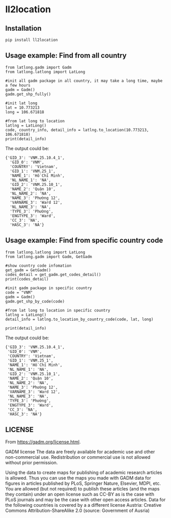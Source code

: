 # ll2location

## **Installation**
``pip install ll2location``

## **Usage example: Find from all country**
```
from latlong.gadm import Gadm
from latlong.latlong import LatLong

#init all gadm package in all country, it may take a long time, maybe a few hours
gadm = Gadm()  
gadm.get_shp_fully()

#init lat long
lat = 10.773213
long = 106.671818

#from lat long to location
latlng = LatLong()
code, country_info, detail_info = latlng.to_location(10.773213, 106.671818)
print(detail_info)
```
The output could be:
```
{'GID_3': 'VNM.25.10.4_1',
  'GID_0': 'VNM',
  'COUNTRY': 'Vietnam',
  'GID_1': 'VNM.25_1',
  'NAME_1': 'Hồ Chí Minh',
  'NL_NAME_1': 'NA',
  'GID_2': 'VNM.25.10_1',
  'NAME_2': 'Quận 10',
  'NL_NAME_2': 'NA',
  'NAME_3': 'Phường 12',
  'VARNAME_3': 'Ward 12',
  'NL_NAME_3': 'NA',
  'TYPE_3': 'Phường',
  'ENGTYPE_3': 'Ward',
  'CC_3': 'NA',
  'HASC_3': 'NA'}
```

## **Usage example: Find from specific country code**

```
from latlong.latlong import LatLong
from latlong.gadm import Gadm, GetGadm

#show country code infomation
get_gadm = GetGadm()
codes_detail = get_gadm.get_codes_detail()
print(codes_detail)

#init gadm package in specific country
code = "VNM"
gadm = Gadm()
gadm.get_shp_by_code(code)

#from lat long to location in specific country
latlng = LatLong()
detail_info = latlng.to_location_by_country_code(code, lat, long)

print(detail_info)
```
The output could be:
```
{'GID_3': 'VNM.25.10.4_1',
 'GID_0': 'VNM',
 'COUNTRY': 'Vietnam',
 'GID_1': 'VNM.25_1',
 'NAME_1': 'Hồ Chí Minh',
 'NL_NAME_1': 'NA',
 'GID_2': 'VNM.25.10_1',
 'NAME_2': 'Quận 10',
 'NL_NAME_2': 'NA',
 'NAME_3': 'Phường 12',
 'VARNAME_3': 'Ward 12',
 'NL_NAME_3': 'NA',
 'TYPE_3': 'Phường',
 'ENGTYPE_3': 'Ward',
 'CC_3': 'NA',
 'HASC_3': 'NA'}
```

## **LICENSE**
From https://gadm.org/license.html.

GADM license
The data are freely available for academic use and other non-commercial use. Redistribution or commercial use is not allowed without prior permission.

Using the data to create maps for publishing of academic research articles is allowed. Thus you can use the maps you made with GADM data for figures in articles published by PLoS, Springer Nature, Elsevier, MDPI, etc. You are allowed (but not required) to publish these articles (and the maps they contain) under an open license such as CC-BY as is the case with PLoS journals and may be the case with other open access articles. Data for the following countries is covered by a a different license Austria: Creative Commons Attribution-ShareAlike 2.0 (source: Government of Ausria)
